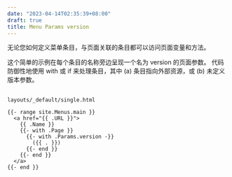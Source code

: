 ```yaml
---
date: "2023-04-14T02:35:39+08:00"
draft: true
title: Menu Params version
---
```


无论您如何定义菜单条目，与页面关联的条目都可以访问页面变量和方法。

这个简单的示例在每个条目的名称旁边呈现一个名为 version 的页面参数。
代码防御性地使用 with 或 if 来处理条目，其中 (a) 条目指向外部资源，或 (b) 未定义版本参数。

##

`layouts/_default/single.html`

```go-html-template
{{- range site.Menus.main }}
  <a href="{{ .URL }}">
    {{ .Name }}
    {{- with .Page }}
      {{- with .Params.version -}}
        ({{ . }})
      {{- end }}
    {{- end }}
  </a>
{{- end }}
```
